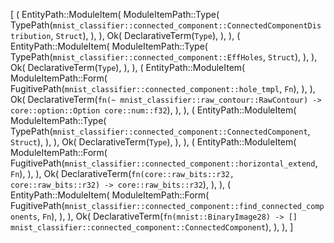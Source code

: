 [
    (
        EntityPath::ModuleItem(
            ModuleItemPath::Type(
                TypePath(`mnist_classifier::connected_component::ConnectedComponentDistribution`, `Struct`),
            ),
        ),
        Ok(
            DeclarativeTerm(`Type`),
        ),
    ),
    (
        EntityPath::ModuleItem(
            ModuleItemPath::Type(
                TypePath(`mnist_classifier::connected_component::EffHoles`, `Struct`),
            ),
        ),
        Ok(
            DeclarativeTerm(`Type`),
        ),
    ),
    (
        EntityPath::ModuleItem(
            ModuleItemPath::Form(
                FugitivePath(`mnist_classifier::connected_component::hole_tmpl`, `Fn`),
            ),
        ),
        Ok(
            DeclarativeTerm(`fn(~ mnist_classifier::raw_contour::RawContour) -> core::option::Option core::num::f32`),
        ),
    ),
    (
        EntityPath::ModuleItem(
            ModuleItemPath::Type(
                TypePath(`mnist_classifier::connected_component::ConnectedComponent`, `Struct`),
            ),
        ),
        Ok(
            DeclarativeTerm(`Type`),
        ),
    ),
    (
        EntityPath::ModuleItem(
            ModuleItemPath::Form(
                FugitivePath(`mnist_classifier::connected_component::horizontal_extend`, `Fn`),
            ),
        ),
        Ok(
            DeclarativeTerm(`fn(core::raw_bits::r32, core::raw_bits::r32) -> core::raw_bits::r32`),
        ),
    ),
    (
        EntityPath::ModuleItem(
            ModuleItemPath::Form(
                FugitivePath(`mnist_classifier::connected_component::find_connected_components`, `Fn`),
            ),
        ),
        Ok(
            DeclarativeTerm(`fn(mnist::BinaryImage28) -> [] mnist_classifier::connected_component::ConnectedComponent`),
        ),
    ),
]